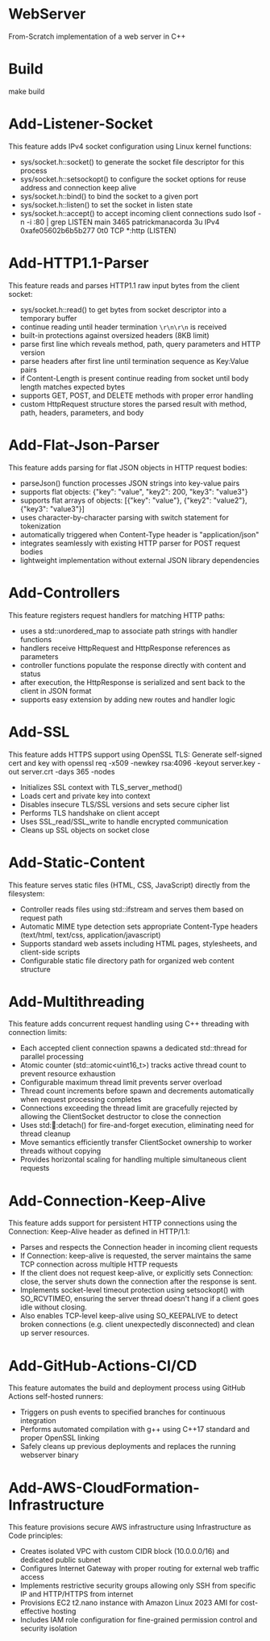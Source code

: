 # WebServer
From-Scratch implementation of a web server in C++

# Build
make build

# Add-Listener-Socket
This feature adds IPv4 socket configuration using Linux kernel functions:
- sys/socket.h::socket() to generate the socket file descriptor for this process
- sys/socket.h::setsockopt() to configure the socket options for reuse address and connection keep alive
- sys/socket.h::bind() to bind the socket to a given port
- sys/socket.h::listen() to set the socket in listen state
- sys/socket.h::accept() to accept incoming client connections
sudo lsof -n -i :80 | grep LISTEN
main    3465 patrickmanacorda    3u  IPv4 0xafe05602b6b5b277      0t0  TCP *:http (LISTEN)

# Add-HTTP1.1-Parser
This feature reads and parses HTTP1.1 raw input bytes from the client socket:
- sys/socket.h::read() to get bytes from socket descriptor into a temporary buffer
- continue reading until header termination `\r\n\r\n` is received
- built-in protections against oversized headers (8KB limit)
- parse first line which reveals method, path, query parameters and HTTP version
- parse headers after first line until termination sequence as Key:Value pairs
- if Content-Length is present continue reading from socket until body length matches expected bytes
- supports GET, POST, and DELETE methods with proper error handling
- custom HttpRequest structure stores the parsed result with method, path, headers, parameters, and body

# Add-Flat-Json-Parser
This feature adds parsing for flat JSON objects in HTTP request bodies:
- parseJson() function processes JSON strings into key-value pairs
- supports flat objects: {"key": "value", "key2": 200, "key3": "value3"}
- supports flat arrays of objects: [{"key": "value"}, {"key2": "value2"}, {"key3": "value3"}]
- uses character-by-character parsing with switch statement for tokenization
- automatically triggered when Content-Type header is "application/json"
- integrates seamlessly with existing HTTP parser for POST request bodies
- lightweight implementation without external JSON library dependencies

# Add-Controllers
This feature registers request handlers for matching HTTP paths:
- uses a std::unordered_map to associate path strings with handler functions
- handlers receive HttpRequest and HttpResponse references as parameters
- controller functions populate the response directly with content and status
- after execution, the HttpResponse is serialized and sent back to the client in JSON format
- supports easy extension by adding new routes and handler logic

# Add-SSL
This feature adds HTTPS support using OpenSSL TLS:
Generate self-signed cert and key with
openssl req -x509 -newkey rsa:4096 -keyout server.key -out server.crt -days 365 -nodes
- Initializes SSL context with TLS_server_method()
- Loads cert and private key into context
- Disables insecure TLS/SSL versions and sets secure cipher list
- Performs TLS handshake on client accept
- Uses SSL_read/SSL_write to handle encrypted communication
- Cleans up SSL objects on socket close

# Add-Static-Content
This feature serves static files (HTML, CSS, JavaScript) directly from the filesystem:
- Controller reads files using std::ifstream and serves them based on request path
- Automatic MIME type detection sets appropriate Content-Type headers (text/html, text/css, application/javascript)
- Supports standard web assets including HTML pages, stylesheets, and client-side scripts
- Configurable static file directory path for organized web content structure

# Add-Multithreading
This feature adds concurrent request handling using C++ threading with connection limits:
- Each accepted client connection spawns a dedicated std::thread for parallel processing
- Atomic counter (std::atomic<uint16_t>) tracks active thread count to prevent resource exhaustion
- Configurable maximum thread limit prevents server overload
- Thread count increments before spawn and decrements automatically when request processing completes
- Connections exceeding the thread limit are gracefully rejected by allowing the ClientSocket destructor to close the connection
- Uses std::thread::detach() for fire-and-forget execution, eliminating need for thread cleanup
- Move semantics efficiently transfer ClientSocket ownership to worker threads without copying
- Provides horizontal scaling for handling multiple simultaneous client requests

# Add-Connection-Keep-Alive
This feature adds support for persistent HTTP connections using the Connection: Keep-Alive header as defined in HTTP/1.1:
- Parses and respects the Connection header in incoming client requests
- If Connection: keep-alive is requested, the server maintains the same TCP connection across multiple HTTP requests
- If the client does not request keep-alive, or explicitly sets Connection: close, the server shuts down the connection after the response is sent.
- Implements socket-level timeout protection using setsockopt() with SO_RCVTIMEO, ensuring the server thread doesn't hang if a client goes idle without closing.
- Also enables TCP-level keep-alive using SO_KEEPALIVE to detect broken connections (e.g. client unexpectedly disconnected) and clean up server resources.

# Add-GitHub-Actions-CI/CD
This feature automates the build and deployment process using GitHub Actions self-hosted runners:
- Triggers on push events to specified branches for continuous integration
- Performs automated compilation with g++ using C++17 standard and proper OpenSSL linking
- Safely cleans up previous deployments and replaces the running webserver binary

# Add-AWS-CloudFormation-Infrastructure
This feature provisions secure AWS infrastructure using Infrastructure as Code principles:
- Creates isolated VPC with custom CIDR block (10.0.0.0/16) and dedicated public subnet
- Configures Internet Gateway with proper routing for external web traffic access
- Implements restrictive security groups allowing only SSH from specific IP and HTTP/HTTPS from internet
- Provisions EC2 t2.nano instance with Amazon Linux 2023 AMI for cost-effective hosting
- Includes IAM role configuration for fine-grained permission control and security isolation